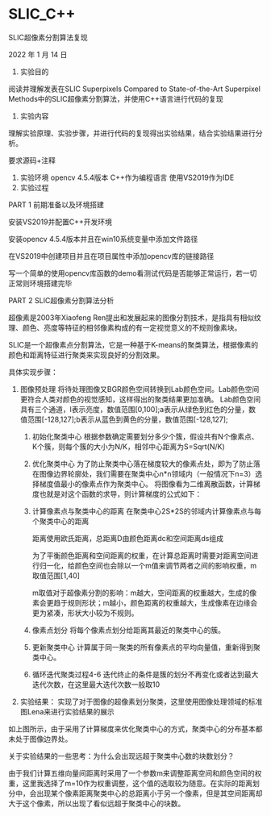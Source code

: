 # SLIC_C++


SLIC超像素分割算法复现

      	        
      	        

2022 年 1 月 14 日

1. 实验目的

阅读并理解发表在SLIC Superpixels Compared to State-of-the-Art Superpixel
Methods中的SLIC超像素分割算法，并使用C++语言进行代码的复现

1. 实验内容

理解实验原理、实验步骤，并进行代码的复现得出实验结果，结合实验结果进行分析。

要求源码+注释

1. 实验环境
   opencv 4.5.4版本
   C++作为编程语言
   使用VS2019作为IDE
2. 实验过程

PART 1 前期准备以及环境搭建

安装VS2019并配置C++开发环境

安装opencv 4.5.4版本并且在win10系统变量中添加文件路径

在VS2019中创建项目并且在项目属性中添加opencv库的链接路径

写一个简单的使用opencv库函数的demo看测试代码是否能够正常运行，若一切正常则环境搭建完毕

PART 2 SLIC超像素分割算法分析

超像素是2003年Xiaofeng
Ren提出和发展起来的图像分割技术，是指具有相似纹理、颜色、亮度等特征的相邻像素构成的有一定视觉意义的不规则像素块。

SLIC是一个超像素点分割算法，它是一种基于K-means的聚类算法，根据像素的颜色和距离特征进行聚类来实现良好的分割效果。

具体实现步骤：

1. 图像预处理
   将待处理图像又BGR颜色空间转换到Lab颜色空间。Lab颜色空间更符合人类对颜色的视觉感知，这样得出的聚类结果更加准确。
   Lab颜色空间具有三个通道，l表示亮度，数值范围[0,100];a表示从绿色到红色的分量，数值范围[-128,127];b表示从蓝色到黄色的分量，数值范围[-128,127];
   1. 初始化聚类中心
      根据参数确定需要划分多少个簇，假设共有N个像素点、K个簇，则每个簇的大小为N/K，相邻中心距离为S=Sqrt(N/K)
   2. 优化聚类中心
      为了防止聚类中心落在梯度较大的像素点处，即为了防止落在图像边界轮廓处，我们需要在聚类中心n*n领域内（一般情况下n=3）选择梯度值最小的像素点作为聚类中心。
      将图像看为二维离散函数，计算梯度也就是对这个函数的求导，则计算梯度的公式如下：
      
   3. 计算像素点与聚类中心的距离
      在聚类中心2S*2S的邻域内计算像素点与每个聚类中心的距离
      
      距离使用欧氏距离，总距离D由颜色距离dc和空间距离ds组成
      
      为了平衡颜色距离和空间距离的权重，在计算总距离时需要对距离空间进行归一化，给颜色空间也会除以一个m值来调节两者之间的影响权重，m取值范围[1,40]
      
      m取值对于超像素分割的影响：m越大，空间距离的权重越大，生成的像素会更趋于规则形状；m越小，颜色距离的权重越大，生成像素在边缘会更为紧凑，形状大小较为不规则。
   4. 像素点划分
      将每个像素点划分给距离其最近的聚类中心的簇。
   5. 更新聚类中心
      计算属于同一聚类的所有像素点的平均向量值，重新得到聚类中心。
   6. 循环迭代聚类过程4-6
      迭代终止的条件是簇的划分不再变化或者达到最大迭代次数，在这里最大迭代次数一般取10
2. 实验结果：
   实现了对于图像的超像素划分聚类，这里使用图像处理领域的标准图Lena来进行实验结果的展示



如上图所示，由于采用了计算梯度来优化聚类中心的方式，聚类中心的分布基本都未处于图像边界处。

关于实验结果的一些思考：为什么会出现远超于聚类中心数的块数划分？

由于我们计算五维向量间距离时采用了一个参数m来调整距离空间和颜色空间的权重，这里我选择了m=10作为权重调整，这个值的选取较为随意。在实际的距离划分中，会出现某个像素距离聚类中心的总距离小于另一个像素，但是其空间距离却大于这个像素，所以出现了看似远超于聚类中心的块数。


